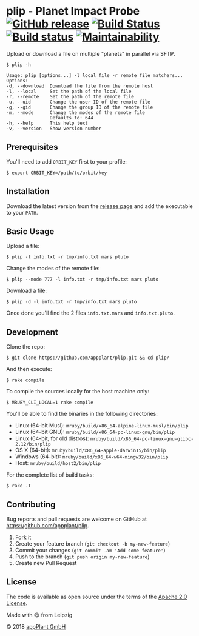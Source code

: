 # plip - Planet Impact Probe <br> [![GitHub release](https://img.shields.io/github/release/appPlant/plip.svg)](https://github.com/appPlant/plip/releases) [![Build Status](https://travis-ci.org/appPlant/plip.svg?branch=master)](https://travis-ci.org/appPlant/plip) [![Build status](https://ci.appveyor.com/api/projects/status/y4t2hib480fgsyl0/branch/master?svg=true)](https://ci.appveyor.com/project/katzer/plip/branch/master) [![Maintainability](https://api.codeclimate.com/v1/badges/39da9afecddcd804781f/maintainability)](https://codeclimate.com/github/appPlant/plip/maintainability)

Upload or download a file on multiple "planets" in parallel via SFTP.

    $ plip -h

    Usage: plip [options...] -l local_file -r remote_file matchers...
    Options:
    -d, --download  Download the file from the remote host
    -l, --local     Set the path of the local file
    -r, --remote    Set the path of the remote file
    -u, --uid       Change the user ID of the remote file
    -g, --gid       Change the group ID of the remote file
    -m, --mode      Change the modes of the remote file
                    Defaults to: 644
    -h, --help      This help text
    -v, --version   Show version number

## Prerequisites

You'll need to add `ORBIT_KEY` first to your profile:

    $ export ORBIT_KEY=/path/to/orbit/key

## Installation

Download the latest version from the [release page][releases] and add the executable to your `PATH`.

## Basic Usage

Upload a file:

    $ plip -l info.txt -r tmp/info.txt mars pluto

Change the modes of the remote file:

    $ plip --mode 777 -l info.txt -r tmp/info.txt mars pluto

Download a file:

    $ plip -d -l info.txt -r tmp/info.txt mars pluto

Once done you'll find the 2 files `info.txt.mars` and `info.txt.pluto`.

## Development

Clone the repo:

    $ git clone https://github.com/appplant/plip.git && cd plip/

And then execute:

    $ rake compile

To compile the sources locally for the host machine only:

    $ MRUBY_CLI_LOCAL=1 rake compile

You'll be able to find the binaries in the following directories:

- Linux (64-bit Musl): `mruby/build/x86_64-alpine-linux-musl/bin/plip`
- Linux (64-bit GNU): `mruby/build/x86_64-pc-linux-gnu/bin/plip`
- Linux (64-bit, for old distros): `mruby/build/x86_64-pc-linux-gnu-glibc-2.12/bin/plip`
- OS X (64-bit): `mruby/build/x86_64-apple-darwin15/bin/plip`
- Windows (64-bit): `mruby/build/x86_64-w64-mingw32/bin/plip`
- Host: `mruby/build/host2/bin/plip`

For the complete list of build tasks:

    $ rake -T

## Contributing

Bug reports and pull requests are welcome on GitHub at https://github.com/appplant/plip.

1. Fork it
2. Create your feature branch (`git checkout -b my-new-feature`)
3. Commit your changes (`git commit -am 'Add some feature'`)
4. Push to the branch (`git push origin my-new-feature`)
5. Create new Pull Request

## License

The code is available as open source under the terms of the [Apache 2.0 License][license].

Made with :yum: from Leipzig

© 2018 [appPlant GmbH][appplant]

[releases]: https://github.com/appplant/plip/releases
[license]: http://opensource.org/licenses/Apache-2.0
[appplant]: www.appplant.de
